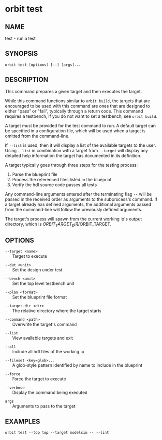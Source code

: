 # __orbit test__

## __NAME__

test - run a test

## __SYNOPSIS__

```
orbit test [options] [--] [args]...
```

## __DESCRIPTION__

This command prepares a given target and then executes the target.

While this command functions similar to `orbit build`, the targets that are 
encouraged to be used with this command are ones that are designed to either
"pass" or "fail", typically through a return code. This command requires a
testbench, if you do not want to set a testbench, see `orbit build`.

A target must be provided for the test command to run. A default target can
be specified in a configuration file, which will be used when a target is
omitted from the command-line.

If `--list` is used, then it will display a list of the available targets to
the user. Using `--list` in combination with a target from `--target` will
display any detailed help information the target has documented in its 
definition.

A target typically goes through three steps for the testing process:  
   1. Parse the blueprint file  
   2. Process the referenced files listed in the blueprint  
   3. Verify the hdl source code passes all tests

Any command-line arguments entered after the terminating flag `--` will be
passed in the received order as arguments to the subprocess's command. If a 
target already has defined arguments, the additional arguments passed from the 
command-line will follow the previously defined arguments.

The target's process will spawn from the current working ip's output directory,
which is $ORBIT_TARGET_DIR/$ORBIT_TARGET.

## __OPTIONS__

`--target <name>`  
      Target to execute

`--dut <unit>`  
      Set the design under test

`--bench <unit>`  
      Set the top level testbench unit

`--plan <format>`  
      Set the blueprint file format

`--target-dir <dir>`  
      The relative directory where the target starts

`--command <path>`  
      Overwrite the target's command

`--list`  
      View available targets and exit

`--all`  
      Include all hdl files of the working ip

`--fileset <key=glob>...`  
      A glob-style pattern identified by name to include in the blueprint

`--force`  
      Force the target to execute 

`--verbose`  
      Display the command being executed

`args`  
      Arguments to pass to the target

## __EXAMPLES__

```
orbit test --top top --target modelsim -- --lint
```

